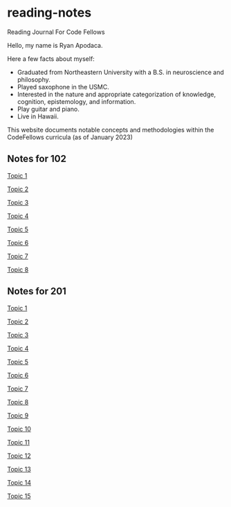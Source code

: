# reading-notes

Reading Journal For Code Fellows

Hello, my name is Ryan Apodaca.

Here a few facts about myself:

- Graduated from Northeastern University with a B.S. in neuroscience and philosophy.
- Played saxophone in the USMC.
- Interested in the nature and appropriate categorization of knowledge, cognition, epistemology, and information.
- Play guitar and piano.  
- Live in Hawaii.

This website documents notable concepts and methodologies within the CodeFellows curricula (as of January 2023)

## Notes for 102

[Topic 1](102Topic1.md)

[Topic 2](102Topic2.md)

[Topic 3](102Topic3.md)

[Topic 4](102Topic4.md)

[Topic 5](102Topic5.md)

[Topic 6](102Topic6.md)

[Topic 7](102Topic7.md)

[Topic 8](102Topic8.md)


## Notes for 201

[Topic 1](201Topic1.md)

[Topic 2](201Topic2.md)

[Topic 3](201Topic3.md)

[Topic 4](201Topic4.md)

[Topic 5](201Topic5.md)

[Topic 6](201Topic6.md)

[Topic 7](201Topic7.md)

[Topic 8](201Topic8.md)

[Topic 9](201Topic9.md)

[Topic 10](201Topic10.md)

[Topic 11](201Topic11.md)

[Topic 12](201Topic12.md)

[Topic 13](201Topic13.md)

[Topic 14](201Topic14.md)

[Topic 15](201Topic15.md)
